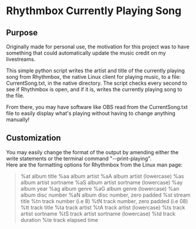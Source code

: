 # Rhythmbox Currently Playing Song

## Purpose
Originally made for personal use, the motivation for this project was
to have something that could automatically update the music credit on
my livestreams.

This simple python script writes the artist and title of the
currently playing song from Rhythmbox, the native Linux client
for playing music, to a file: CurrentSong.txt, in the native
directory. The script checks every second to see if Rhythmbox is open, and if
it is, writes the currently playing song to the file.

From there, you may have software like OBS read from the
CurrentSong.txt file to easily display what's playing without having
to change anything manually!

## Customization
You may easily change the format of the output by amending either the
write statements or the terminal command "--print-playing".  
Here are the formatting options for Rhythmbox from the Linux man page:

>%at album title
>%aa album artist
>%aA album artist (lowercase)
>%as album artist sortname
>%aS album artist sortname (lowercase)
>%ay album year
>%ag album genre
>%aG album genre (lowercase)
>%an album disc number
>%aN album disc number, zero padded
>%st stream title
>%tn track number (i.e 8)
>%tN track number, zero padded (i.e 08)
>%tt track title
>%ta track artist
>%tA track artist (lowercase)
>%ts track artist sortname
>%tS track artist sortname (lowercase)
>%td track duration
>%te track elapsed time